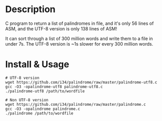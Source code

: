 # Description
C program to return a list of palindromes in file, and it's only 56 lines of ASM, and the UTF-8 version is only 138 lines of ASM!

It can sort through a list of 300 million words and write them to a file in under 7s. The UTF-8 version is ~1s slower for every 300 million words.

# Install & Usage
```
# UTF-8 version
wget https://github.com/i34/palindrome/raw/master/palindrome-utf8.c
gcc -O3 -opalindrome-utf8 palindrome-utf8.c
./palindrome-utf8 /path/to/wordfile

# Non UTF-8 version
wget https://github.com/i34/palindrome/raw/master/palindrome.c
gcc -O3 -opalindrome palindrome.c
./palindrome /path/to/wordfile
```
